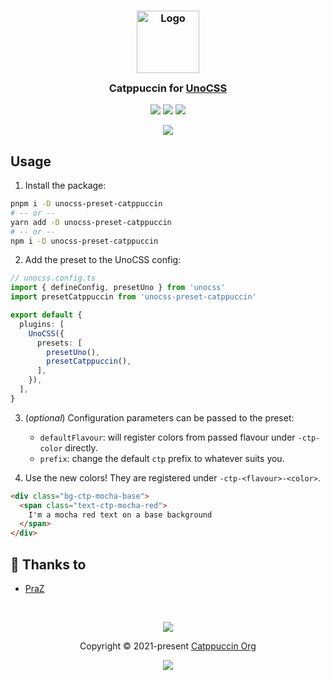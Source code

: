 <h3 align="center">
	<img src="https://raw.githubusercontent.com/catppuccin/catppuccin/main/assets/logos/exports/1544x1544_circle.png" width="100" alt="Logo"/><br/>
	<img src="https://raw.githubusercontent.com/catppuccin/catppuccin/main/assets/misc/transparent.png" height="30" width="0px"/>
	Catppuccin for <a href="https://github.com/unocss/unocss">UnoCSS</a>
	<img src="https://raw.githubusercontent.com/catppuccin/catppuccin/main/assets/misc/transparent.png" height="30" width="0px"/>
</h3>

<p align="center">
	<a href="https://github.com/catppuccin/template/stargazers"><img src="https://img.shields.io/github/stars/prazdevs/unocss-preset-catppuccin?colorA=363a4f&colorB=b7bdf8&style=for-the-badge"></a>
	<a href="https://github.com/prazdevs/unocss-preset-catppuccin/issues"><img src="https://img.shields.io/github/issues/prazdevs/unocss-preset-catppuccin?colorA=363a4f&colorB=f5a97f&style=for-the-badge"></a>
	<a href="https://github.com/prazdevs/unocss-preset-catppuccin/contributors"><img src="https://img.shields.io/github/contributors/prazdevs/unocss-preset-catppuccin?colorA=363a4f&colorB=a6da95&style=for-the-badge"></a>
</p>

<p align="center">
	<img src="https://raw.githubusercontent.com/catppuccin/catppuccin/main/assets/previews/preview.webp"/>
</p>

## Usage

1. Install the package:
```sh
pnpm i -D unocss-preset-catppuccin
# -- or --
yarn add -D unocss-preset-catppuccin
# -- or --
npm i -D unocss-preset-catppuccin
```
2. Add the preset to the UnoCSS config:
```ts
// unocss.config.ts
import { defineConfig, presetUno } from 'unocss'
import presetCatppuccin from 'unocss-preset-catppuccin'

export default {
  plugins: [
    UnoCSS({
      presets: [
        presetUno(),
        presetCatppuccin(),
      ],
    }),
  ],
}
```
3. (_optional_) Configuration parameters can be passed to the preset:
    - `defaultFlavour`: will register colors from passed flavour under `-ctp-color` directly.
    - `prefix`: change the default `ctp` prefix to whatever suits you.

4. Use the new colors! They are registered under `-ctp-<flavour>-<color>`. 
```html
<div class="bg-ctp-mocha-base">
  <span class="text-ctp-mocha-red">
    I'm a mocha red text on a base background
  </span>
</div>
```

## 💝 Thanks to

- [PraZ](https://github.com/prazdevs)

&nbsp;

<p align="center">
	<img src="https://raw.githubusercontent.com/catppuccin/catppuccin/main/assets/footers/gray0_ctp_on_line.png?sanitize=true" />
</p>

<p align="center">
	Copyright &copy; 2021-present <a href="https://github.com/catppuccin" target="_blank">Catppuccin Org</a>
</p>

<p align="center">
	<a href="https://github.com/catppuccin/catppuccin/blob/main/LICENSE"><img src="https://img.shields.io/static/v1.svg?style=for-the-badge&label=License&message=MIT&logoColor=d9e0ee&colorA=363a4f&colorB=b7bdf8"/></a>
</p>
